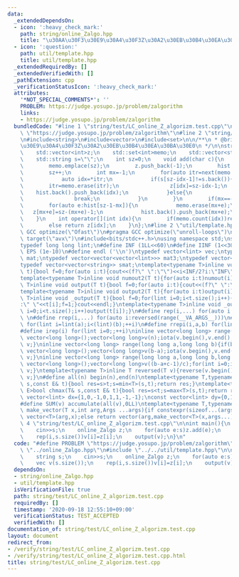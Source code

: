 ```yaml
---
data:
  _extendedDependsOn:
  - icon: ':heavy_check_mark:'
    path: string/online_Zalgo.hpp
    title: "\u30AA\u30F3\u30E9\u30A4\u30F3Z\u30A2\u30EB\u30B4\u30EA\u30BA\u30E0"
  - icon: ':question:'
    path: util/template.hpp
    title: util/template.hpp
  _extendedRequiredBy: []
  _extendedVerifiedWith: []
  _pathExtension: cpp
  _verificationStatusIcon: ':heavy_check_mark:'
  attributes:
    '*NOT_SPECIAL_COMMENTS*': ''
    PROBLEM: https://judge.yosupo.jp/problem/zalgorithm
    links:
    - https://judge.yosupo.jp/problem/zalgorithm
  bundledCode: "#line 1 \"string/test/LC_online_Z_algorizm.test.cpp\"\n#define PROBLEM\
    \ \"https://judge.yosupo.jp/problem/zalgorithm\"\n#line 2 \"string/online_Zalgo.hpp\"\
    \n#include<string>\n#include<vector>\n#include<set>\n\n/**\n * @brief \u30AA\u30F3\
    \u30E9\u30A4\u30F3Z\u30A2\u30EB\u30B4\u30EA\u30BA\u30E0\n */\n\nstruct online_Zalgo{\n\
    \    std::vector<int>z;\n    std::set<int>memo;\n    std::vector<std::vector<int>>hist;\n\
    \    std::string s=\"\";\n    int sz=0;\n    void add(char c){\n        s+=c;\n\
    \        memo.emplace(sz);\n        z.push_back(-1);\n        hist.push_back(std::vector<int>());\n\
    \        sz++;\n        int mx=-1;\n        for(auto itr=next(memo.begin(),1);itr!=memo.end();){\n\
    \            auto idx=*itr;\n            if(s[sz-idx-1]!=s.back()){\n        \
    \        itr=memo.erase(itr);\n                z[idx]=sz-idx-1;\n            \
    \    hist.back().push_back(idx);\n            }else{\n                mx=idx;\n\
    \                break;\n            }\n        }\n        if(mx==-1)return;\n\
    \        for(auto e:hist[sz-1-mx]){\n            memo.erase(mx+e);\n         \
    \   z[mx+e]=sz-(mx+e)-1;\n            hist.back().push_back(mx+e);\n        }\n\
    \    }\n    int operator[](int idx){\n        if(memo.count(idx))return sz-idx;\n\
    \        else return z[idx];\n    }\n};\n#line 2 \"util/template.hpp\"\n#pragma\
    \ GCC optimize(\"Ofast\")\n#pragma GCC optimize(\"unroll-loops\")\n#pragma GCC\
    \ target(\"avx\")\n#include<bits/stdc++.h>\nusing namespace std;\nstruct __INIT__{__INIT__(){cin.tie(0);ios::sync_with_stdio(false);cout<<fixed<<setprecision(15);}}__INIT__;\n\
    typedef long long lint;\n#define INF (1LL<<60)\n#define IINF (1<<30)\n#define\
    \ EPS (1e-10)\n#define endl ('\\n')\ntypedef vector<lint> vec;\ntypedef vector<vector<lint>>\
    \ mat;\ntypedef vector<vector<vector<lint>>> mat3;\ntypedef vector<string> svec;\n\
    typedef vector<vector<string>> smat;\ntemplate<typename T>inline void numout(T\
    \ t){bool f=0;for(auto i:t){cout<<(f?\" \":\"\")<<i<INF/2?i:\"INF\";f=1;}cout<<endl;}\n\
    template<typename T>inline void numout2(T t){for(auto i:t)numout(i);}\ntemplate<typename\
    \ T>inline void output(T t){bool f=0;for(auto i:t){cout<<(f?\" \":\"\")<<i;f=1;}cout<<endl;}\n\
    template<typename T>inline void output2(T t){for(auto i:t)output(i);}\ntemplate<typename\
    \ T>inline void _output(T t){bool f=0;for(lint i=0;i<t.size();i++){cout<<f?\"\"\
    :\" \"<<t[i];f=1;}cout<<endl;}\ntemplate<typename T>inline void _output2(T t){for(lint\
    \ i=0;i<t.size();i++)output(t[i]);}\n#define rep(i,...) for(auto i:range(__VA_ARGS__))\
    \ \n#define rrep(i,...) for(auto i:reversed(range(__VA_ARGS__)))\n#define repi(i,a,b)\
    \ for(lint i=lint(a);i<(lint)(b);++i)\n#define rrepi(i,a,b) for(lint i=lint(b)-1;i>=lint(a);--i)\n\
    #define irep(i) for(lint i=0;;++i)\ninline vector<long long> range(long long n){if(n<=0)return\
    \ vector<long long>();vector<long long>v(n);iota(v.begin(),v.end(),0LL);return\
    \ v;}\ninline vector<long long> range(long long a,long long b){if(b<=a)return\
    \ vector<long long>();vector<long long>v(b-a);iota(v.begin(),v.end(),a);return\
    \ v;}\ninline vector<long long> range(long long a,long long b,long long c){if((b-a+c-1)/c<=0)return\
    \ vector<long long>();vector<long long>v((b-a+c-1)/c);for(int i=0;i<(int)v.size();++i)v[i]=i?v[i-1]+c:a;return\
    \ v;}\ntemplate<typename T>inline T reversed(T v){reverse(v.begin(),v.end());return\
    \ v;}\n#define all(n) begin(n),end(n)\ntemplate<typename T,typename E>bool chmin(T&\
    \ s,const E& t){bool res=s>t;s=min<T>(s,t);return res;}\ntemplate<typename T,typename\
    \ E>bool chmax(T& s,const E& t){bool res=s<t;s=max<T>(s,t);return res;}\nconst\
    \ vector<lint> dx={1,0,-1,0,1,1,-1,-1};\nconst vector<lint> dy={0,1,0,-1,1,-1,1,-1};\n\
    #define SUM(v) accumulate(all(v),0LL)\ntemplate<typename T,typename ...Args>auto\
    \ make_vector(T x,int arg,Args ...args){if constexpr(sizeof...(args)==0)return\
    \ vector<T>(arg,x);else return vector(arg,make_vector<T>(x,args...));}\n#line\
    \ 4 \"string/test/LC_online_Z_algorizm.test.cpp\"\n\nint main(){\n    string s;\n\
    \    cin>>s;\n    online_Zalgo z;\n    for(auto e:s)z.add(e);\n    vec v(s.size());\n\
    \    rep(i,s.size())v[i]=z[i];\n    output(v);\n}\n"
  code: "#define PROBLEM \"https://judge.yosupo.jp/problem/zalgorithm\"\n#include\
    \ \"../online_Zalgo.hpp\"\n#include \"../../util/template.hpp\"\n\nint main(){\n\
    \    string s;\n    cin>>s;\n    online_Zalgo z;\n    for(auto e:s)z.add(e);\n\
    \    vec v(s.size());\n    rep(i,s.size())v[i]=z[i];\n    output(v);\n}"
  dependsOn:
  - string/online_Zalgo.hpp
  - util/template.hpp
  isVerificationFile: true
  path: string/test/LC_online_Z_algorizm.test.cpp
  requiredBy: []
  timestamp: '2020-09-18 12:55:10+09:00'
  verificationStatus: TEST_ACCEPTED
  verifiedWith: []
documentation_of: string/test/LC_online_Z_algorizm.test.cpp
layout: document
redirect_from:
- /verify/string/test/LC_online_Z_algorizm.test.cpp
- /verify/string/test/LC_online_Z_algorizm.test.cpp.html
title: string/test/LC_online_Z_algorizm.test.cpp
---
```

